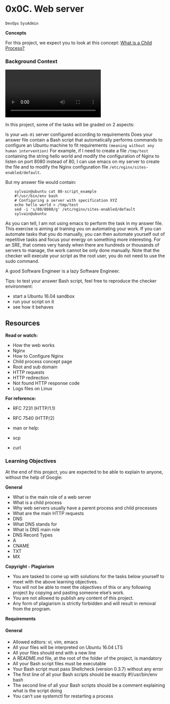# 0x0C. Web server
`DevOps` `SysAdmin`

**Concepts**
<p>
    For this project, we expect you to look at this concept:
    <a href="https://alx-intranet.hbtn.io/concepts/110">What is a Child Process?</a>
</p>

### Background Context
<video src="https://www.youtube.com/watch?v=AZg4uJkEa-4&feature=youtu.be&hd=1"><video>

In this project, some of the tasks will be graded on 2 aspects:

Is your `web-01` server configured according to requirements
Does your answer file contain a Bash script that automatically performs commands to configure an Ubuntu machine to fit requirements `(meaning without any human intervention)`
For example, if I need to create a file `/tmp/test` containing the string hello world and modify the configuration of Nginx to listen on port 8080 instead of 80, I can use emacs on my server to create the file and to modify the Nginx configuration file `/etc/nginx/sites-enabled/default`.

But my answer file would contain:

```
    sylvain@ubuntu cat 88-script_example
    #!/usr/bin/env bash
    # Configuring a server with specification XYZ
    echo hello world > /tmp/test
    sed -i 's/80/8080/g' /etc/nginx/sites-enabled/default
    sylvain@ubuntu

```

As you can tell, I am not using emacs to perform the task in my answer file. This exercise is aiming at training you on automating your work. If you can automate tasks that you do manually, you can then automate yourself out of repetitive tasks and focus your energy on something more interesting. For an SRE, that comes very handy when there are hundreds or thousands of servers to manage, the work cannot be only done manually. Note that the checker will execute your script as the root user, you do not need to use the sudo command.

A good Software Engineer is a lazy Software Engineer.

Tips: to test your answer Bash script, feel free to reproduce the checker environment:

- start a Ubuntu 16.04 sandbox
- run your script on it
- see how it behaves

## Resources
**Read or watch:**

- How the web works
- Nginx
- How to Configure Nginx
- Child process concept page
- Root and sub domain
- HTTP requests
- HTTP redirection
- Not found HTTP response code
- Logs files on Linux

**For reference:**

- RFC 7231 (HTTP/1.1)
- RFC 7540 (HTTP/2)
- man or help:

- scp
- curl

### Learning Objectives
At the end of this project, you are expected to be able to explain to anyone, without the help of Google:

**General**
- What is the main role of a web server
- What is a child process
- Why web servers usually have a parent process and child processes
- What are the main HTTP requests
- DNS
- What DNS stands for
- What is DNS main role
- DNS Record Types
- A
- CNAME
- TXT
- MX

**Copyright - Plagiarism**
- You are tasked to come up with solutions for the tasks below yourself to meet with the above learning objectives.
- You will not be able to meet the objectives of this or any following project by copying and pasting someone else’s work.
- You are not allowed to publish any content of this project.
- Any form of plagiarism is strictly forbidden and will result in removal from the program.

**Requirements**
#### General
- Allowed editors: vi, vim, emacs
- All your files will be interpreted on Ubuntu 16.04 LTS
- All your files should end with a new line
- A README.md file, at the root of the folder of the project, is mandatory
- All your Bash script files must be executable
- Your Bash script must pass Shellcheck (version 0.3.7) without any error
- The first line of all your Bash scripts should be exactly #!/usr/bin/env bash
- The second line of all your Bash scripts should be a comment explaining what is the script doing
- You can’t use systemctl for restarting a process
